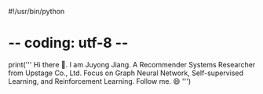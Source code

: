 #!/usr/bin/python
# -- coding: utf-8 --

print('''
Hi there 👋. I am Juyong Jiang. A Recommender Systems Researcher from Upstage Co., Ltd.
Focus on Graph  Neural Network, Self-supervised Learning, and Reinforcement Learning.
Follow me. 😄
''')
